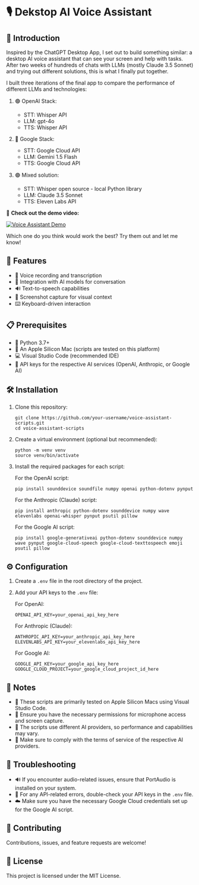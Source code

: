 # 🎙️ Dekstop AI Voice Assistant

## 🌟 Introduction

Inspired by the ChatGPT Desktop App, I set out to build something similar: a desktop AI voice assistant that can see your screen and help with tasks. After two weeks of hundreds of chats with LLMs (mostly Claude 3.5 Sonnet) and trying out different solutions, this is what I finally put together.

I built three iterations of the final app to compare the performance of different LLMs and technologies:

1. 🟢 OpenAI Stack:
   - STT: Whisper API
   - LLM: gpt-4o
   - TTS: Whisper API

2. 🔵 Google Stack:
   - STT: Google Cloud API
   - LLM: Gemini 1.5 Flash
   - TTS: Google Cloud API

3. 🟣 Mixed solution:
   - STT: Whisper open source - local Python library
   - LLM: Claude 3.5 Sonnet
   - TTS: Eleven Labs API

🎥 **Check out the demo video:**

[![Voice Assistant Demo](https://img.youtube.com/vi/YOUTUBE_VIDEO_ID_HERE/0.jpg)](https://www.youtube.com/watch?v=YOUTUBE_VIDEO_ID_HERE)

Which one do you think would work the best? Try them out and let me know!

## 🚀 Features

- 🎤 Voice recording and transcription
- 🤖 Integration with AI models for conversation
- 🔊 Text-to-speech capabilities
- 📸 Screenshot capture for visual context
- ⌨️ Keyboard-driven interaction

## 📋 Prerequisites

- 🐍 Python 3.7+
- 🍎 An Apple Silicon Mac (scripts are tested on this platform)
- 💻 Visual Studio Code (recommended IDE)
- 🔑 API keys for the respective AI services (OpenAI, Anthropic, or Google AI)

## 🛠️ Installation

1. Clone this repository:
   ```
   git clone https://github.com/your-username/voice-assistant-scripts.git
   cd voice-assistant-scripts
   ```

2. Create a virtual environment (optional but recommended):
   ```
   python -m venv venv
   source venv/bin/activate
   ```

3. Install the required packages for each script:

   For the OpenAI script:
   ```
   pip install sounddevice soundfile numpy openai python-dotenv pynput
   ```

   For the Anthropic (Claude) script:
   ```
   pip install anthropic python-dotenv sounddevice numpy wave elevenlabs openai-whisper pynput psutil pillow
   ```

   For the Google AI script:
   ```
   pip install google-generativeai python-dotenv sounddevice numpy wave pynput google-cloud-speech google-cloud-texttospeech emoji psutil pillow
   ```

## ⚙️ Configuration

1. Create a `.env` file in the root directory of the project.
2. Add your API keys to the `.env` file:

   For OpenAI:
   ```
   OPENAI_API_KEY=your_openai_api_key_here
   ```

   For Anthropic (Claude):
   ```
   ANTHROPIC_API_KEY=your_anthropic_api_key_here
   ELEVENLABS_API_KEY=your_elevenlabs_api_key_here
   ```

   For Google AI:
   ```
   GOOGLE_API_KEY=your_google_api_key_here
   GOOGLE_CLOUD_PROJECT=your_google_cloud_project_id_here
   ```

## 📝 Notes

- 🍎 These scripts are primarily tested on Apple Silicon Macs using Visual Studio Code.
- 🎤 Ensure you have the necessary permissions for microphone access and screen capture.
- 🤖 The scripts use different AI providers, so performance and capabilities may vary.
- 📜 Make sure to comply with the terms of service of the respective AI providers.

## 🔧 Troubleshooting

- 🔊 If you encounter audio-related issues, ensure that PortAudio is installed on your system.
- 🔑 For any API-related errors, double-check your API keys in the `.env` file.
- ☁️ Make sure you have the necessary Google Cloud credentials set up for the Google AI script.

## 🤝 Contributing

Contributions, issues, and feature requests are welcome!

## 📄 License

This project is licensed under the MIT License.
